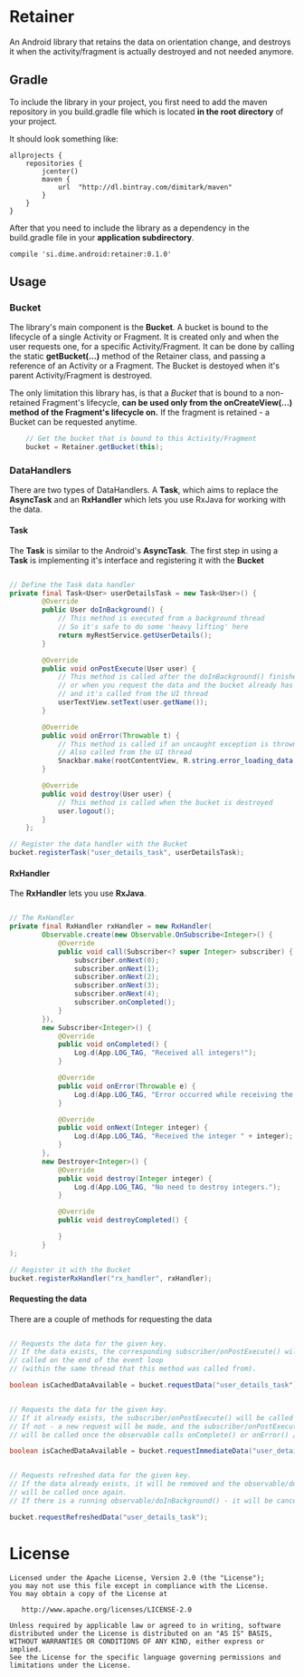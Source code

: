 # Retainer

An Android library that retains the data on orientation change, and destroys it when the activity/fragment is actually destroyed and not needed anymore.

## Gradle

To include the library in your project, you first need to add the maven repository in you build.gradle file which is located **in the root directory** of your project.

It should look something like:

```
allprojects {
    repositories {
        jcenter()
        maven {
            url  "http://dl.bintray.com/dimitark/maven"
        }
    }
}
```

After that you need to include the library as a dependency in the build.gradle file in your **application subdirectory**.

```
compile 'si.dime.android:retainer:0.1.0'
```


## Usage

### Bucket

The library's main component is the **Bucket**. A bucket is bound to the lifecycle of a single Activity or Fragment.
It is created only and when the user requests one, for a specific Activity/Fragment. It can be done by calling
the static **getBucket(...)** method of the Retainer class, and passing a reference of an Activity or a Fragment. The Bucket is destoyed when it's parent Activity/Fragment is destroyed. 

The only limitation this library has, is that a *Bucket* that is bound to a non-retained Fragment's lifecycle, **can be used only from the onCreateView(...) method of the Fragment's lifecycle on.** If the fragment is retained - a Bucket can be requested anytime.

```Java
    // Get the bucket that is bound to this Activity/Fragment
    bucket = Retainer.getBucket(this);
```

### DataHandlers

There are two types of DataHandlers. A **Task**, which aims to replace the **AsyncTask** and an **RxHandler** which lets you use RxJava for working with the data.

#### Task

The **Task** is similar to the Android's **AsyncTask**. The first step in using a **Task** is implementing it's interface and registering it with the **Bucket**

```Java

// Define the Task data handler
private final Task<User> userDetailsTask = new Task<User>() {
        @Override
        public User doInBackground() {
            // This method is executed from a background thread
            // So it's safe to do some 'heavy lifting' here
            return myRestService.getUserDetails();
        }

        @Override
        public void onPostExecute(User user) {
            // This method is called after the doInBackground() finishes
            // or when you request the data and the bucket already has it
            // and it's called from the UI thread
            userTextView.setText(user.getName());
        }

        @Override
        public void onError(Throwable t) {
        	// This method is called if an uncaught exception is thrown in the doInBackground() method
            // Also called from the UI thread
            Snackbar.make(rootContentView, R.string.error_loading_data, Snackbar.LENGTH_INDEFINITE).show();
        }

        @Override
        public void destroy(User user) {
        	// This method is called when the bucket is destroyed
            user.logout();
        }
    };

// Register the data handler with the Bucket
bucket.registerTask("user_details_task", userDetailsTask);

```

#### RxHandler

The **RxHandler** lets you use **RxJava**. 

```Java

// The RxHandler
private final RxHandler rxHandler = new RxHandler(
        Observable.create(new Observable.OnSubscribe<Integer>() {
            @Override
            public void call(Subscriber<? super Integer> subscriber) {
                subscriber.onNext(0);
                subscriber.onNext(1);
                subscriber.onNext(2);
                subscriber.onNext(3);
                subscriber.onNext(4);
                subscriber.onCompleted();
            }
        }),
        new Subscriber<Integer>() {
            @Override
            public void onCompleted() {
                Log.d(App.LOG_TAG, "Received all integers!");
            }

            @Override
            public void onError(Throwable e) {
                Log.d(App.LOG_TAG, "Error occurred while receiving the integers!");
            }

            @Override
            public void onNext(Integer integer) {
                Log.d(App.LOG_TAG, "Received the integer " + integer);
            }
        },
        new Destroyer<Integer>() {
            @Override
            public void destroy(Integer integer) {
                Log.d(App.LOG_TAG, "No need to destroy integers.");
            }

            @Override
            public void destroyCompleted() {

            }
        }
);

// Register it with the Bucket
bucket.registerRxHandler("rx_handler", rxHandler);

```

#### Requesting the data

There are a couple of methods for requesting the data

```Java

// Requests the data for the given key. 
// If the data exists, the corresponding subscriber/onPostExecute() will be
// called on the end of the event loop 
// (within the same thread that this method was called from).

boolean isCachedDataAvailable = bucket.requestData("user_details_task");

```

```Java

// Requests the data for the given key. 
// If it already exists, the subscriber/onPostExecute() will be called from within this method.
// If not - a new request will be made, and the subscriber/onPostExecute() 
// will be called once the observable calls onComplete() or onError() / the doInBackground() finishes.

boolean isCachedDataAvailable = bucket.requestImmediateData("user_details_task");

```

```Java

// Requests refreshed data for the given key.
// If the data already exists, it will be removed and the observable/doInBackground() 
// will be called once again.
// If there is a running observable/doInBackground() - it will be canceled.

bucket.requestRefreshedData("user_details_task");

```


License
=======

    Licensed under the Apache License, Version 2.0 (the "License");
    you may not use this file except in compliance with the License.
    You may obtain a copy of the License at

       http://www.apache.org/licenses/LICENSE-2.0

    Unless required by applicable law or agreed to in writing, software
    distributed under the License is distributed on an "AS IS" BASIS,
    WITHOUT WARRANTIES OR CONDITIONS OF ANY KIND, either express or implied.
    See the License for the specific language governing permissions and
    limitations under the License.